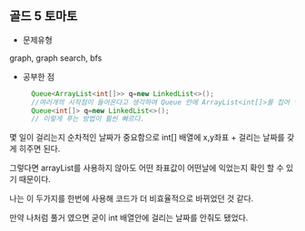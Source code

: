 ## 골드 5 토마토

- 문제유형

 graph, graph search, bfs

- 공부한 점

  ```java
    Queue<ArrayList<int[]>> q=new LinkedList<>();
    //여러개의 시작점이 들어온다고 생각하여 Queue 안에 ArrayList<int[]>를 집어 넣었다.
    Queue<int[]> q=new LinkedList<>();
    // 이렇게 푸는 방법이 훨씬 빠르다.
  ```

 몇 일이 걸리는지 순차적인 날짜가 중요함으로 int[] 배열에 x,y좌표 + 걸리는 날짜를 갖게 히주면 된다.
 
 그렇다면 arrayList를 사용하지 않아도 어떤 좌표값이 어떤날에 익었는지 확인 할 수 있기 때문이다.

 나는 이 두가지를 한번에 사용해 코드가 더 비효율적으로 바뀌었던 것 같다.

 만약 나처럼 풀거 였으면 굳이 int 배열안에 걸리는 날짜를 안줘도 됐었다.
